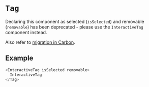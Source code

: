 # `Tag`

Declaring this component as selected (`isSelected`) and removable (`removable`) has been deprecated - please use the `InteractiveTag` component instead.

Also refer to [migration in Carbon](https://github.com/carbon-design-system/carbon/blob/main/packages/react/src/components/Tag/migrate-to-7.x.md).

## Example

```js
<InteractiveTag isSelected removable>
  InteractiveTag
</Tag>
```

